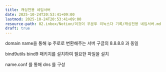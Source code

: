 ```yaml
---
title: 캐싱전용 네임서버
date: 2025-10-24T20:53:41+09:00
lastmod: 2025-10-24T20:53:41+09:00
resource-path: 02.inbox/Notion/이것이 우분투 리눅스다 기록/캐싱전용 네임서버.md
draft: true
---
```

domain name을 통해 ip 주로로 변환해주는 서버 구글의 8.8.8.8 과 동일


bind9utils bind9 패키지를 설치하여 필요한 파일을 설치

  

name.conf 를 통해 dns 를 구성